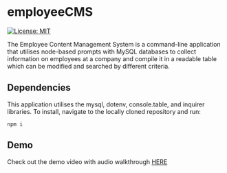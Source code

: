 # employeeCMS

[![License: MIT](https://img.shields.io/badge/License-MIT-yellow.svg)](https://opensource.org/licenses/MIT)

The Employee Content Management System is a command-line application that utilises node-based prompts with MySQL databases to collect information on employees at a company and compile it in a readable table which can be modified and searched by different criteria.

## Dependencies

This application utilises the mysql, dotenv, console.table, and inquirer libraries.  To install, navigate to the locally cloned repository and run:
```
npm i
```

## Demo

Check out the demo video with audio walkthrough [HERE](https://drive.google.com/file/d/186E0sbepMU34_NB9jnt8XQJGobvqsK9g/view)